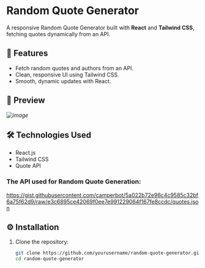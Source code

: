 # Random Quote Generator  

A responsive Random Quote Generator built with **React** and **Tailwind CSS**, fetching quotes dynamically from an API.  

## 🚀 Features  
- Fetch random quotes and authors from an API.  
- Clean, responsive UI using Tailwind CSS.  
- Smooth, dynamic updates with React.  

## 📸 Preview  
*![image](https://github.com/user-attachments/assets/5293b0a5-ea39-4ae5-99af-7aefcb64cebf)*  

## 🛠️ Technologies Used  
- React.js  
- Tailwind CSS  
- Quote API  

### The API used for Random Quote Generation:
https://gist.githubusercontent.com/camperbot/5a022b72e96c4c9585c32bf6a75f62d9/raw/e3c6895ce42069f0ee7e991229064f167fe8ccdc/quotes.json

## ⚙️ Installation  

1. Clone the repository:  
   ```bash  
   git clone https://github.com/yourusername/random-quote-generator.git  
   cd random-quote-generator  
